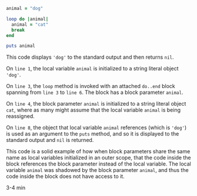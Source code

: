 ````ruby
animal = "dog"

loop do |animal|
  animal = "cat"
  break
end

puts animal
````

This code displays 	`'dog'` to the standard output and then returns `nil`.

On `line 1`, the local variable `animal` is initialized to a string literal object `'dog'`.

On `line 3`, the `loop` method is invoked with an attached `do..end` block spanning from `line 3` to `line 6`. The block has a block parameter `animal`.

On `line 4`, the block parameter `animal` is initialized to a string literal object `cat`, where as many might assume that the local variable `animal` is being reassigned.

On `line 8`, the object that local variable `animal` references (which is `'dog'`) is used as an argument to the `puts` method, and so it is displayed to the standard output and `nil` is returned.



This code is a solid example of how when block parameters share the same name as local variables initialized in an outer scope, that the code inside the block references the block parameter instead of the local variable. The local variable `animal` was shadowed by the block parameter `animal`, and thus the code inside the block does not have access to it.



3-4 min